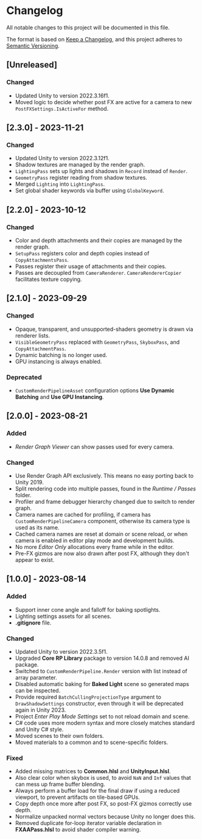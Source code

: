 # Changelog

All notable changes to this project will be documented in this file.

The format is based on [Keep a Changelog](https://keepachangelog.com/en/1.0.0/),
and this project adheres to [Semantic Versioning](https://semver.org/spec/v2.0.0.html).

## [Unreleased]

### Changed

- Updated Unity to version 2022.3.16f1.
- Moved logic to decide whether post FX are active for a camera to new `PostFXSettings.IsActiveFor` method.

## [2.3.0] - 2023-11-21

### Changed

- Updated Unity to version 2022.3.12f1.
- Shadow textures are managed by the render graph.
- `LightingPass` sets up lights and shadows in `Record` instead of `Render`.
- `GeometryPass` register reading from shadow textures.
- Merged `Lighting` into `LightingPass`.
- Set global shader keywords via buffer using `GlobalKeyword`.

## [2.2.0] - 2023-10-12

### Changed

- Color and depth attachments and their copies are managed by the render graph.
- `SetupPass` registers color and depth copies instead of `CopyAttachmentsPass`.
- Passes register their usage of attachments and their copies.
- Passes are decoupled from `CameraRenderer`. `CameraRendererCopier` facilitates texture copying.

## [2.1.0] - 2023-09-29

### Changed

- Opaque, transparent, and unsupported-shaders geometry is drawn via renderer lists.
- `VisibleGeometryPass` replaced with `GeometryPass`, `SkyboxPass`, and `CopyAttachmentPass`.
- Dynamic batching is no longer used.
- GPU instancing is always enabled.

### Deprecated

- `CustomRenderPipelineAsset` configuration options **Use Dynamic Batching** and **Use GPU Instancing**. 

## [2.0.0] - 2023-08-21

### Added

- _Render Graph Viewer_ can show passes used for every camera.

### Changed

- Use Render Graph API exclusively. This means no easy porting back to Unity 2019.
- Split rendering code into multiple passes, found in the _Runtime / Passes_ folder.
- Profiler and frame debugger hierarchy changed due to switch to render graph.
- Camera names are cached for profiling, if camera has `CustomRenderPipelineCamera` component, otherwise its camera type is used as its name.
- Cached camera names are reset at domain or scene reload, or when camera is enabled in editor play mode and development builds.
- No more _Editor Only_ allocations every frame while in the editor.
- Pre-FX gizmos are now also drawn after post FX,  although they don't appear to exist.

## [1.0.0] - 2023-08-14

### Added

- Support inner cone angle and falloff for baking spotlights.
- Lighting settings assets for all scenes.
- **.gitignore** file.

### Changed

- Updated Unity to version 2022.3.5f1.
- Upgraded **Core RP Library** package to version 14.0.8 and removed AI package.
- Switched to `CustomRenderPipeline.Render` version with list instead of array parameter.
- Disabled automatic baking for **Baked Light** scene so generated maps can be inspected.
- Provide required `BatchCullingProjectionType` argument to `DrawShadowSettings` constructor, even through it will be deprecated again in Unity 2023.
- Project _Enter Play Mode Settings_ set to not reload domain and scene.
- C# code uses more modern syntax and more closely matches standard and Unity C# style.
- Moved scenes to their own folders.
- Moved materials to a common and to scene-specific folders.

### Fixed

- Added missing matrices to **Common.hlsl** and **UnityInput.hlsl**.
- Also clear color when skybox is used, to avoid `NaN` and `Inf` values that can mess up frame buffer blending.
- Always perform a buffer load for the final draw if using a reduced viewport, to prevent artifacts on tile-based GPUs.
- Copy depth once more after post FX, so post-FX gizmos correctly use depth.
- Normalize unpacked normal vectors because Unity no longer does this.
- Removed duplicate for-loop iterator variable declaration in **FXAAPass.hlsl** to avoid shader compiler warning.
